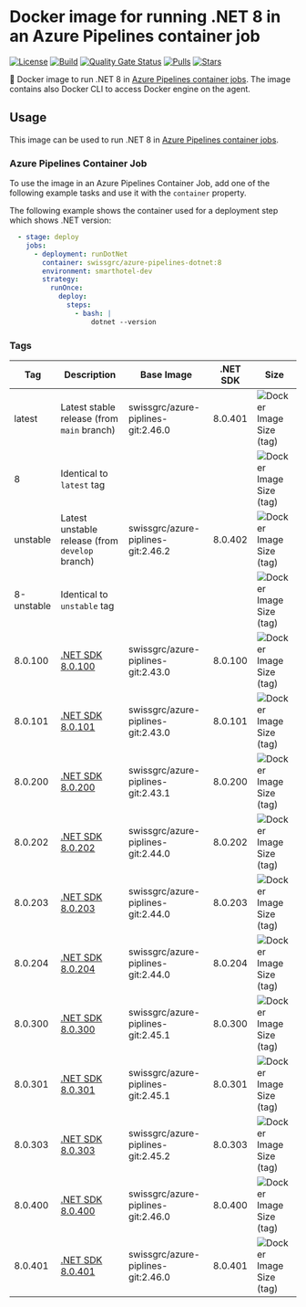 # Docker image for running .NET 8 in an Azure Pipelines container job

<!-- markdownlint-disable MD013 -->
[![License](https://img.shields.io/badge/license-MIT-blue.svg?style=flat-square)](https://github.com/swissgrc/docker-azure-pipelines-dotnet-8/blob/main/LICENSE) [![Build](https://img.shields.io/github/actions/workflow/status/swissgrc/docker-azure-pipelines-dotnet-8/publish.yml?branch=develop&style=flat-square)](https://github.com/swissgrc/docker-azure-pipelines-dotnet-8/actions/workflows/publish.yml) [![Quality Gate Status](https://sonarcloud.io/api/project_badges/measure?project=swissgrc_docker-azure-pipelines-dotnet-8&metric=alert_status)](https://sonarcloud.io/summary/new_code?id=swissgrc_docker-azure-pipelines-dotnet-8) [![Pulls](https://img.shields.io/docker/pulls/swissgrc/azure-pipelines-dotnet.svg?style=flat-square)](https://hub.docker.com/r/swissgrc/azure-pipelines-dotnet) [![Stars](https://img.shields.io/docker/stars/swissgrc/azure-pipelines-dotnet.svg?style=flat-square)](https://hub.docker.com/r/swissgrc/azure-pipelines-dotnet)
<!-- markdownlint-restore -->

🐳 Docker image to run .NET 8 in [Azure Pipelines container jobs].
The image contains also Docker CLI to access Docker engine on the agent.

## Usage

This image can be used to run .NET 8 in [Azure Pipelines container jobs].

### Azure Pipelines Container Job

To use the image in an Azure Pipelines Container Job, add one of the following example tasks and use it with the `container` property.

The following example shows the container used for a deployment step which shows .NET version:

```yaml
  - stage: deploy
    jobs:
      - deployment: runDotNet
        container: swissgrc/azure-pipelines-dotnet:8
        environment: smarthotel-dev
        strategy:
          runOnce:
            deploy:
              steps:
                - bash: |
                    dotnet --version
```

### Tags

| Tag        | Description                                                                                     | Base Image                         | .NET SDK | Size                                                                                                                              |
|------------|-------------------------------------------------------------------------------------------------|------------------------------------|----------|-----------------------------------------------------------------------------------------------------------------------------------|
| latest     | Latest stable release (from `main` branch)                                                      | swissgrc/azure-piplines-git:2.46.0 | 8.0.401  | ![Docker Image Size (tag)](https://img.shields.io/docker/image-size/swissgrc/azure-pipelines-dotnet/latest?style=flat-square)     |
| 8          | Identical to `latest` tag                                                                       |                                    |          | ![Docker Image Size (tag)](https://img.shields.io/docker/image-size/swissgrc/azure-pipelines-dotnet/8?style=flat-square)          |
| unstable   | Latest unstable release (from `develop` branch)                                                 | swissgrc/azure-piplines-git:2.46.2 | 8.0.402  | ![Docker Image Size (tag)](https://img.shields.io/docker/image-size/swissgrc/azure-pipelines-dotnet/unstable?style=flat-square)   |
| 8-unstable | Identical to `unstable` tag                                                                     |                                    |          | ![Docker Image Size (tag)](https://img.shields.io/docker/image-size/swissgrc/azure-pipelines-dotnet/8-unstable?style=flat-square) |
| 8.0.100    | [.NET SDK 8.0.100](https://github.com/dotnet/core/blob/main/release-notes/8.0/8.0.0/8.0.0.md)   | swissgrc/azure-piplines-git:2.43.0 | 8.0.100  | ![Docker Image Size (tag)](https://img.shields.io/docker/image-size/swissgrc/azure-pipelines-dotnet/8.0.100?style=flat-square)    |
| 8.0.101    | [.NET SDK 8.0.101](https://github.com/dotnet/core/blob/main/release-notes/8.0/8.0.1/8.0.1.md)   | swissgrc/azure-piplines-git:2.43.0 | 8.0.101  | ![Docker Image Size (tag)](https://img.shields.io/docker/image-size/swissgrc/azure-pipelines-dotnet/8.0.101?style=flat-square)    |
| 8.0.200    | [.NET SDK 8.0.200](https://github.com/dotnet/core/blob/main/release-notes/8.0/8.0.2/8.0.2.md)   | swissgrc/azure-piplines-git:2.43.1 | 8.0.200  | ![Docker Image Size (tag)](https://img.shields.io/docker/image-size/swissgrc/azure-pipelines-dotnet/8.0.200?style=flat-square)    |
| 8.0.202    | [.NET SDK 8.0.202](https://github.com/dotnet/core/blob/main/release-notes/8.0/8.0.3/8.0.3.md)   | swissgrc/azure-piplines-git:2.44.0 | 8.0.202  | ![Docker Image Size (tag)](https://img.shields.io/docker/image-size/swissgrc/azure-pipelines-dotnet/8.0.202?style=flat-square)    |
| 8.0.203    | [.NET SDK 8.0.203](https://github.com/dotnet/core/blob/main/release-notes/8.0/8.0.3/8.0.3.md)   | swissgrc/azure-piplines-git:2.44.0 | 8.0.203  | ![Docker Image Size (tag)](https://img.shields.io/docker/image-size/swissgrc/azure-pipelines-dotnet/8.0.203?style=flat-square)    |
| 8.0.204    | [.NET SDK 8.0.204](https://github.com/dotnet/core/blob/main/release-notes/8.0/8.0.4/8.0.4.md)   | swissgrc/azure-piplines-git:2.44.0 | 8.0.204  | ![Docker Image Size (tag)](https://img.shields.io/docker/image-size/swissgrc/azure-pipelines-dotnet/8.0.204?style=flat-square)    |
| 8.0.300    | [.NET SDK 8.0.300](https://github.com/dotnet/core/blob/main/release-notes/8.0/8.0.5/8.0.5.md)   | swissgrc/azure-piplines-git:2.45.1 | 8.0.300  | ![Docker Image Size (tag)](https://img.shields.io/docker/image-size/swissgrc/azure-pipelines-dotnet/8.0.300?style=flat-square)    |
| 8.0.301    | [.NET SDK 8.0.301](https://github.com/dotnet/core/blob/main/release-notes/8.0/8.0.6/8.0.6.md)   | swissgrc/azure-piplines-git:2.45.1 | 8.0.301  | ![Docker Image Size (tag)](https://img.shields.io/docker/image-size/swissgrc/azure-pipelines-dotnet/8.0.301?style=flat-square)    |
| 8.0.303    | [.NET SDK 8.0.303](https://github.com/dotnet/core/blob/main/release-notes/8.0/8.0.7/8.0.7.md)   | swissgrc/azure-piplines-git:2.45.2 | 8.0.303  | ![Docker Image Size (tag)](https://img.shields.io/docker/image-size/swissgrc/azure-pipelines-dotnet/8.0.303?style=flat-square)    |
| 8.0.400    | [.NET SDK 8.0.400](https://github.com/dotnet/core/blob/main/release-notes/8.0/8.0.8/8.0.8.md)   | swissgrc/azure-piplines-git:2.46.0 | 8.0.400  | ![Docker Image Size (tag)](https://img.shields.io/docker/image-size/swissgrc/azure-pipelines-dotnet/8.0.400?style=flat-square)    |
| 8.0.401    | [.NET SDK 8.0.401](https://github.com/dotnet/core/blob/main/release-notes/8.0/8.0.8/8.0.401.md) | swissgrc/azure-piplines-git:2.46.0 | 8.0.401  | ![Docker Image Size (tag)](https://img.shields.io/docker/image-size/swissgrc/azure-pipelines-dotnet/8.0.401?style=flat-square)    |

[Azure Pipelines container jobs]: https://docs.microsoft.com/en-us/azure/devops/pipelines/process/container-phases
